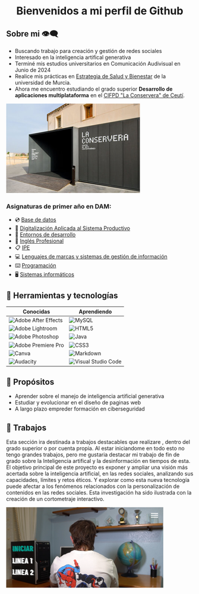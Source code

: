 <div align="center">

<h1 align="center">Bienvenidos a mi perfil de Github</h1>

</div>

## Sobre mi 👁️‍🗨️
- Buscando trabajo para creación y gestión de redes sociales
- Interesado en la inteligencia artifical generativa
- Terminé mis estudios universitarios en Comunicación Audivisual en Junio de 2024
- Realice mis prácticas en [Estrategia de Salud y Bienestar](https://www.um.es/web/bienestar/inicio) de la universidad de Murcia.  
- Ahora me encuentro estudiando el grado superior **Desarrollo de aplicaciones multiplataforma** en el [CIFPD "La Conservera" de Ceutí](https://sites.google.com/view/fplaconservera/la-conservera?authuser=0).

[![La Conservera](https://github.com/JuanDiego643/JuanDiego643/blob/main/La%20conservera.jpg)](https://sites.google.com/view/fplaconservera/la-conservera?authuser=0)

### Asignaturas de primer año en DAM:

- 💿 [Base de datos](https://ead.murciaeduca.es/course/view.php?id=11652&section=0#tabs-tree-start)
- 📼 [Digitalización Aplicada al Sistema Productivo](https://ead.murciaeduca.es/course/view.php?id=12050&section=0#tabs-tree-start)
- 💾 [Entornos de desarrollo](https://ead.murciaeduca.es/course/view.php?id=11653&section=0#tabs-tree-start)
- 📱 [Inglés Profesional](https://ead.murciaeduca.es/course/view.php?id=11501)
- 📋 [IPE](https://ead.murciaeduca.es/course/view.php?id=12024&section=0#tabs-tree-start)
- 💻 [Lenguajes de marcas y sistemas de gestión de información](https://ead.murciaeduca.es/course/view.php?id=11624&section=0#tabs-tree-start)
- ⌨️ [Programación](https://ead.murciaeduca.es/course/view.php?id=11755&section=0#tabs-tree-start)
- 🖥️ [Sistemas informáticos](https://ead.murciaeduca.es/course/view.php?id=11651&section=0#tabs-tree-start)
		
## 🔧 Herramientas y tecnologías

|Conocidas   | Aprendiendo  |
|---|---|
|![Adobe After Effects](https://img.shields.io/badge/Adobe%20After%20Effects-9999FF.svg?style=for-the-badge&logo=Adobe%20After%20Effects&logoColor=white)   |![MySQL](https://img.shields.io/badge/mysql-4479A1.svg?style=for-the-badge&logo=mysql&logoColor=white)   |
|![Adobe Lightroom](https://img.shields.io/badge/Adobe%20Lightroom-31A8FF.svg?style=for-the-badge&logo=Adobe%20Lightroom&logoColor=white)   |![HTML5](https://img.shields.io/badge/html5-%23E34F26.svg?style=for-the-badge&logo=html5&logoColor=white)   |
|![Adobe Photoshop](https://img.shields.io/badge/adobe%20photoshop-%2331A8FF.svg?style=for-the-badge&logo=adobe%20photoshop&logoColor=white)   |![Java](https://img.shields.io/badge/java-%23ED8B00.svg?style=for-the-badge&logo=openjdk&logoColor=white)   |
|![Adobe Premiere Pro](https://img.shields.io/badge/Adobe%20Premiere%20Pro-9999FF.svg?style=for-the-badge&logo=Adobe%20Premiere%20Pro&logoColor=white)   |![CSS3](https://img.shields.io/badge/css3-%231572B6.svg?style=for-the-badge&logo=css3&logoColor=white)   |
|![Canva](https://img.shields.io/badge/Canva-%2300C4CC.svg?style=for-the-badge&logo=Canva&logoColor=white)   |	![Markdown](https://img.shields.io/badge/markdown-%23000000.svg?style=for-the-badge&logo=markdown&logoColor=white)   |
|![Audacity](https://img.shields.io/badge/Audacity-0000CC?style=for-the-badge&logo=audacity&logoColor=white)   |	![Visual Studio Code](https://img.shields.io/badge/Visual%20Studio%20Code-31A.svg?style=for-the-badge&logo=visual-studio-code&logoColor=white)   |

## 🚀 Propósitos
- Aprender sobre el manejo de inteligencia artificial generativa
- Estudiar y evolucionar en el diseño de paginas web
- A largo plazo empreder formación en ciberseguridad

## 💼 Trabajos
Esta sección ira destinada a trabajos destacables que realizare , dentro del grado superior o por cuenta propia. Al estar iniciandome en todo esto no tengo grandes trabajos, pero me gustaria destacar mi trabajo de fin de grado sobre la Inteligencia artifical y la desinformación en tiempos de esta.
El objetivo principal de este proyecto es exponer y ampliar una visión más acertada sobre la inteligencia artificial, en las redes sociales, analizando sus capacidades, límites y retos éticos. Y explorar como esta nueva tecnología puede afectar a los fenómenos relacionados con la personalización de contenidos en las redes sociales. Esta investigación ha sido ilustrada con la creación de un cortometraje interactivo.

[![Proyecto interactivo](https://github.com/JuanDiego643/JuanDiego643/blob/main/TFG.png)](https://video.eko.com/v/Vv4lLN?autoplay=true)
